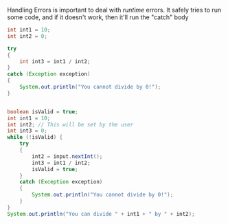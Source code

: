 Handling Errors is important to deal with *runtime* errors. It safely tries to run some code, and if it doesn't work, then it'll run the "catch" body

```java
int int1 = 10;
int int2 = 0;

try 
{
	int int3 = int1 / int2;
} 
catch (Exception exception) 
{
	System.out.println("You cannot divide by 0!");
}

```

```java

boolean isValid = true;
int int1 = 10;
int int2; // This will be set by the user
int int3 = 0;
while (!isValid) {
	try 
	{
		int2 = input.nextInt();
		int3 = int1 / int2;
		isValid = true;
	} 
	catch (Exception exception) 
	{
		System.out.println("You cannot divide by 0!");
	}
}
System.out.println("You can divide " + int1 + " by " + int2);

```
